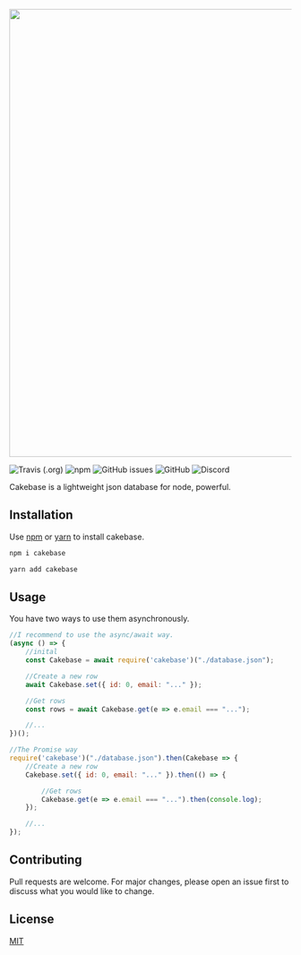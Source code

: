 <p align="center">
<img src="https://raw.githubusercontent.com/erwinkulasic/Cakebase/master/docs/assets/Cakebase-header.png" width="800px"/>


![Travis (.org)](https://img.shields.io/travis/erwinkulasic/cakebase?color=9870B8&style=flat-square)
![npm](https://img.shields.io/npm/dw/cakebase?color=9870B8&style=flat-square)
![GitHub issues](https://img.shields.io/github/issues/erwinkulasic/cakebase?color=9870B8&style=flat-square)
![GitHub](https://img.shields.io/github/license/erwinkulasic/cakebase?color=9870B8&style=flat-square)
![Discord](https://img.shields.io/discord/759458665060761610?color=9870B8&style=flat-square)
</p>

Cakebase is a lightweight json database for node, powerful.


## Installation

Use [npm](https://www.npmjs.com/) or [yarn](https://classic.yarnpkg.com/en/) to install cakebase.

```bash
npm i cakebase
```

```bash
yarn add cakebase
```

## Usage

You have two ways to use them asynchronously.

```javascript
//I recommend to use the async/await way.
(async () => {
    //inital
    const Cakebase = await require('cakebase')("./database.json");

    //Create a new row
    await Cakebase.set({ id: 0, email: "..." });

    //Get rows
    const rows = await Cakebase.get(e => e.email === "...");

    //...
})();

//The Promise way
require('cakebase')("./database.json").then(Cakebase => {
    //Create a new row
    Cakebase.set({ id: 0, email: "..." }).then(() => {

        //Get rows
        Cakebase.get(e => e.email === "...").then(console.log);
    });

    //...
});
```

## Contributing
Pull requests are welcome. For major changes, please open an issue first to discuss what you would like to change.


## License
[MIT](https://github.com/erwinkulasic/Cakebase/blob/master/LICENSE)
